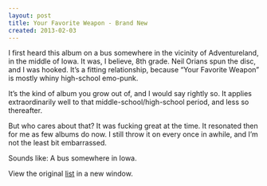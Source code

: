 ```yaml
---
layout: post
title: Your Favorite Weapon - Brand New
created: 2013-02-03
---
```


I first heard this album on a bus somewhere in the vicinity of
Adventureland, in the middle of Iowa. It was, I believe, 8th grade. Neil
Orians spun the disc, and I was hooked. It’s a fitting relationship,
because “Your Favorite Weapon” is mostly whiny high-school emo-punk. 

It’s the kind of album you grow out of, and I would say rightly so. It
applies extraordinarily well to that middle-school/high-school period,
and less so thereafter. 

But who cares about that? It was fucking great at the time. It resonated
then for me as few albums do now. I still throw it on every once in
awhile, and I’m not the least bit embarrassed.

Sounds like: A bus somewhere in Iowa.


View the original
[list](https://docs.google.com/spreadsheet/pub?key=0ArDppihwaWa6dFdaeV9pOXNTeERqbWVFTFp5bWFuNmc&output=html) in a
new window.
